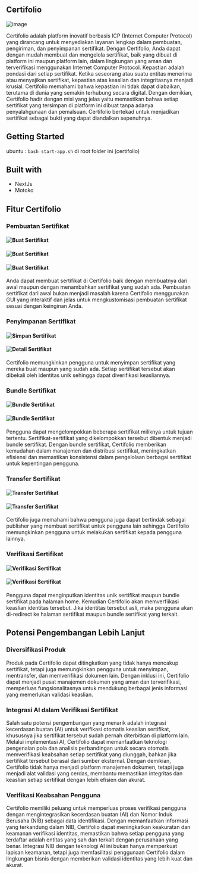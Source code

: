 ## Certifolio

![image](https://github.com/hackathon-mastery-indonesia/certifolio/assets/120027733/33737aca-5a0a-435f-8aaf-f2878e1f32ea)

Certifolio adalah platform inovatif berbasis ICP (Internet Computer Protocol) yang dirancang untuk menyediakan layanan lengkap dalam pembuatan, pengiriman, dan penyimpanan sertifikat. Dengan Certifolio, Anda dapat dengan mudah membuat dan mengelola sertifikat, baik yang dibuat di platform ini maupun platform lain, dalam lingkungan yang aman dan terverifikasi menggunakan Internet Computer Protocol. Kepastian adalah pondasi dari setiap sertifikat. Ketika seseorang atau suatu entitas menerima atau menyajikan sertifikat, kepastian atas keaslian dan integritasnya menjadi krusial. Certifolio memahami bahwa kepastian ini tidak dapat diabaikan, terutama di dunia yang semakin terhubung secara digital. Dengan demikian, Certifolio hadir dengan misi yang jelas yaitu memastikan bahwa setiap sertifikat yang tersimpan di platform ini dibuat tanpa adanya penyalahgunaan dan pemalsuan. Certifolio bertekad untuk menjadikan sertifikat sebagai bukti yang dapat diandalkan sepenuhnya.
## Getting Started
ubuntu : `bash start-app.sh` di root folder ini (certifolio)
## Built with
- NextJs
- Motoko
## Fitur Certifolio
### Pembuatan Sertifikat
#### ![Buat Sertifikat](public/images/create-certificate.png)
#### ![Buat Sertifikat](public/images/create-certificate-raw.png)
#### ![Buat Sertifikat](public/images/create-certificate-template.png)
Anda dapat membuat sertifikat di Certifolio baik dengan membuatnya dari awal maupun dengan menambahkan sertifikat yang sudah ada. Pembuatan sertifikat dari awal bukan menjadi masalah karena Certifolio menggunakan GUI yang interaktif dan jelas untuk mengkustomisasi pembuatan sertifikat sesuai dengan keinginan Anda. 
### Penyimpanan Sertifikat
#### ![Simpan Sertifikat](public/images/penyimpanan-sertifikat.png)
#### ![Detail Sertifikat](public/images/detail-sertif.png)
Certifolio memungkinkan pengguna untuk menyimpan sertifikat yang mereka buat maupun yang sudah ada. Setiap sertifikat tersebut akan dibekali oleh identitas unik sehingga dapat diverifikasi keasliannya.
### Bundle Sertifikat
#### ![Bundle Sertifikat](public/images/bundle.png)
#### ![Bundle Sertifikat](public/images/bundle-1.png)
Pengguna dapat mengelompokkan beberapa sertifikat miliknya untuk tujuan tertentu. Sertifikat-sertifikat yang dikelompokkan tersebut dibentuk menjadi bundle sertifikat. Dengan bundle sertifikat, Certifolio memberikan kemudahan dalam manajemen dan distribusi sertifikat, meningkatkan efisiensi dan memastikan konsistensi dalam pengelolaan berbagai sertifikat untuk kepentingan pengguna.
### Transfer Sertifikat
#### ![Transfer Sertifikat](public/images/transfer-1.png)
#### ![Transfer Sertifikat](public/images/transfer-2.png)
Certifolio juga memahami bahwa pengguna juga dapat bertindak sebagai publisher yang membuat sertifikat untuk pengguna lain sehingga Certifolio memungkinkan pengguna untuk melakukan sertifikat kepada pengguna lainnya.
### Verifikasi Sertifikat
#### ![Verifikasi Sertifikat](public/images/verify-1.png)
#### ![Verifikasi Sertifikat](public/images/verify-2.png)
Pengguna dapat menginputkan identitas unik sertifikat maupun bundle sertifikat pada halaman home. Kemudian Certifolio akan memverfiikasi keaslian identitas tersebut. Jika identitas tersebut asli, maka pengguna akan di-redirect ke halaman sertifikat maupun bundle sertifikat yang terkait.

## Potensi Pengembangan Lebih Lanjut
### Diversifikasi Produk
Produk pada Certifolio dapat ditingkatkan yang tidak hanya mencakup sertifikat, tetapi juga memungkinkan pengguna untuk menyimpan, mentransfer, dan memverifikasi dokumen lain. Dengan inklusi ini, Certifolio dapat menjadi pusat manajemen dokumen yang aman dan terverifikasi, memperluas fungsionalitasnya untuk mendukung berbagai jenis informasi yang memerlukan validasi keaslian. 
### Integrasi AI dalam Verifikasi Sertifikat
Salah satu potensi pengembangan yang menarik adalah integrasi kecerdasan buatan (AI) untuk verifikasi otomatis keaslian sertifikat, khususnya jika sertifikat tersebut sudah pernah diterbitkan di platform lain. Melalui implementasi AI, Certifolio dapat memanfaatkan teknologi pengenalan pola dan analisis perbandingan untuk secara otomatis memverifikasi keabsahan setiap sertifikat yang diunggah, bahkan jika sertifikat tersebut berasal dari sumber eksternal. Dengan demikian, Certifolio tidak hanya menjadi platform manajemen dokumen, tetapi juga menjadi alat validasi yang cerdas, membantu memastikan integritas dan keaslian setiap sertifikat dengan lebih efisien dan akurat.
### Verifikasi Keabsahan Pengguna
Certifolio memiliki peluang untuk memperluas proses verifikasi pengguna dengan mengintegrasikan kecerdasan buatan (AI) dan Nomor Induk Berusaha (NIB) sebagai data identifikasi. Dengan memanfaatkan informasi yang terkandung dalam NIB, Certifolio dapat meningkatkan keakuratan dan keamanan verifikasi identitas, memastikan bahwa setiap pengguna yang terdaftar adalah entitas yang sah dan terkait dengan perusahaan yang benar. Integrasi NIB dengan teknologi AI ini bukan hanya memperkuat lapisan keamanan, tetapi juga memfasilitasi penggunaan Certifolio dalam lingkungan bisnis dengan memberikan validasi identitas yang lebih kuat dan akurat.
